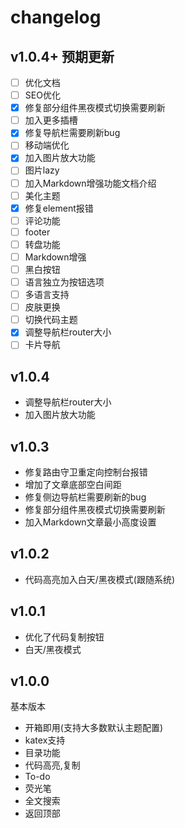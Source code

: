 # changelog
## v1.0.4+ 预期更新
- [ ] 优化文档
- [ ] SEO优化
- [x] 修复部分组件黑夜模式切换需要刷新
- [ ] 加入更多插槽
- [x] 修复导航栏需要刷新bug
- [ ] 移动端优化
- [x] 加入图片放大功能
- [ ] 图片lazy
- [ ] 加入Markdown增强功能文档介绍 
- [ ] 美化主题
- [x] 修复element报错
- [ ] 评论功能
- [ ] footer
- [ ] 转盘功能
- [ ] Markdown增强
- [ ] 黑白按钮
- [ ] 语言独立为按钮选项
- [ ] 多语言支持
- [ ] 皮肤更换
- [ ] 切换代码主题
- [x] 调整导航栏router大小
- [ ] 卡片导航

## v1.0.4
- 调整导航栏router大小
- 加入图片放大功能
  
## v1.0.3
- 修复路由守卫重定向控制台报错
- 增加了文章底部空白间距
- 修复侧边导航栏需要刷新的bug
- 修复部分组件黑夜模式切换需要刷新
- 加入Markdown文章最小高度设置

## v1.0.2
- 代码高亮加入白天/黑夜模式(跟随系统)

## v1.0.1
- 优化了代码复制按钮
- 白天/黑夜模式

## v1.0.0
基本版本
- 开箱即用(支持大多数默认主题配置)
- katex支持
- 目录功能
- 代码高亮,复制
- To-do
- 荧光笔
- 全文搜索
- 返回顶部